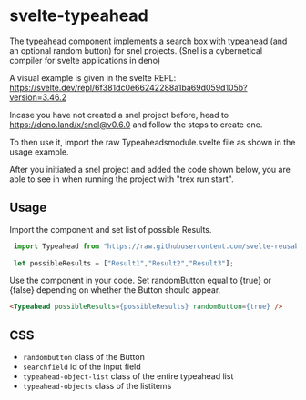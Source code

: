 # svelte-typeahead
The typeahead component implements a search box with typeahead (and an optional random button) for snel projects. (Snel is a cybernetical compiler for svelte applications in deno)

A visual example is given in the svelte REPL: https://svelte.dev/repl/6f381dc0e66242288a1ba69d059d105b?version=3.46.2

Incase you have not created a snel project before, head to https://deno.land/x/snel@v0.6.0 and follow the steps to create one.

To then use it, import the raw Typeaheadsmodule.svelte file as shown in the usage example.

After you initiated a snel project and added the code shown below, you are able to see in when running the project with "trex run start".

## Usage

Import the component and set list of possible Results.

```javascript
 import Typeahead from "https://raw.githubusercontent.com/svelte-reusable-components/svelte-typeahead/main/Typeaheadmodule.svelte"
 
 let possibleResults = ["Result1","Result2","Result3"];
```

Use the component in your code. Set randomButton equal to {true} or {false} depending on whether the Button should appear.

```html
<Typeahead possibleResults={possibleResults} randomButton={true} />
```
## CSS
- `randombutton` class of the Button
- `searchfield` id of the input field
- `typeahead-object-list` class of the entire typeahead list
- `typeahead-objects` class of the listitems
